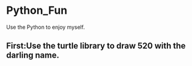 # Python_Fun
Use the Python to enjoy myself.

## First:Use the turtle library to draw 520 with the darling name.
